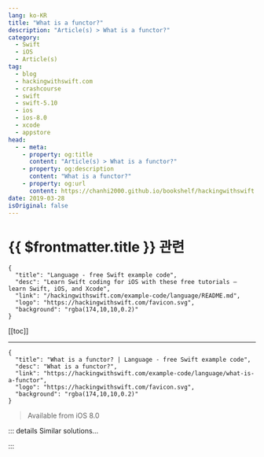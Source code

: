 ```yaml
---
lang: ko-KR
title: "What is a functor?"
description: "Article(s) > What is a functor?"
category:
  - Swift
  - iOS
  - Article(s)
tag: 
  - blog
  - hackingwithswift.com
  - crashcourse
  - swift
  - swift-5.10
  - ios
  - ios-8.0
  - xcode
  - appstore
head:
  - - meta:
    - property: og:title
      content: "Article(s) > What is a functor?"
    - property: og:description
      content: "What is a functor?"
    - property: og:url
      content: https://chanhi2000.github.io/bookshelf/hackingwithswift.com/example-code/language/what-is-a-functor.html
date: 2019-03-28
isOriginal: false
---
```


# {{ $frontmatter.title }} 관련

```component VPCard
{
  "title": "Language - free Swift example code",
  "desc": "Learn Swift coding for iOS with these free tutorials – learn Swift, iOS, and Xcode",
  "link": "/hackingwithswift.com/example-code/language/README.md",
  "logo": "https://hackingwithswift.com/favicon.svg",
  "background": "rgba(174,10,10,0.2)"
}
```

[[toc]]

---

```component VPCard
{
  "title": "What is a functor? | Language - free Swift example code",
  "desc": "What is a functor?",
  "link": "https://hackingwithswift.com/example-code/language/what-is-a-functor",
  "logo": "https://hackingwithswift.com/favicon.svg",
  "background": "rgba(174,10,10,0.2)"
}
```

> Available from iOS 8.0

<!-- TODO: 작성 -->

<!-- 
A functor is any data type that can be mapped over using `map()`, as long it abides by two laws:

1. If your map function is the identity function (i.e. it just returns each element without transformation) then your input and output must be the same.
<li>If you compose function A and function B to make function C then use the result with `map()`, the result should be the same as mapping first A then B individually.

Both of those laws sound obvious, but that doesn’t mean they aren’t important. Arrays are functors, sets are functors, optionals are functors, and more.

-->

::: details Similar solutions…

<!--
/example-code/language/what-are-convenience-initializers">What are convenience initializers? 
/example-code/language/how-to-count-element-frequencies-in-an-array">How to count element frequencies in an array 
/example-code/language/how-to-convert-data-to-a-string">How to convert Data to a String 
/example-code/language/how-to-group-arrays-using-dictionaries">How to group arrays using dictionaries 
/example-code/language/how-to-toggle-a-boolean-value">How to toggle a boolean value</a>
-->

:::

